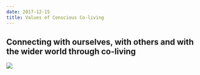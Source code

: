 ```yaml
---
date: 2017-12-15
title: Values of Conscious Co-living
---
```


## Connecting with ourselves, with others and with the wider world through co-living

<img src="/images/coliving-manifesto-diagram.jpg"><br/><br/>
